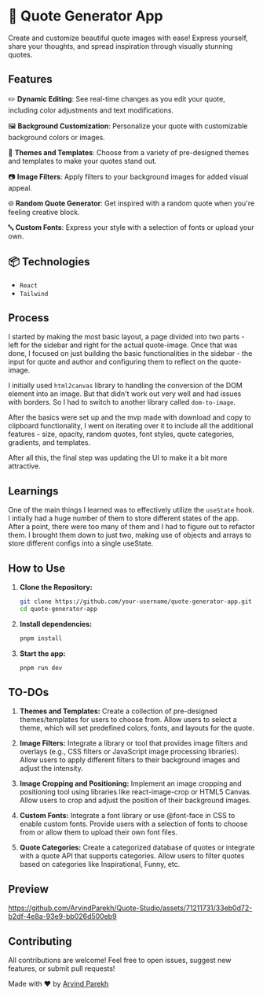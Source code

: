 # 🌈 Quote Generator App

Create and customize beautiful quote images with ease! Express yourself, share your thoughts, and spread inspiration through visually stunning quotes.

## Features

✏️ **Dynamic Editing**: See real-time changes as you edit your quote, including color adjustments and text modifications.

🖼️ **Background Customization**: Personalize your quote with customizable background colors or images.

🎨 **Themes and Templates**: Choose from a variety of pre-designed themes and templates to make your quotes stand out.

📷 **Image Filters**: Apply filters to your background images for added visual appeal.

🌐 **Random Quote Generator**: Get inspired with a random quote when you're feeling creative block.

🔤 **Custom Fonts**: Express your style with a selection of fonts or upload your own.

## 📦 Technologies

- `React`
- `Tailwind`

## Process

I started by making the most basic layout, a page divided into two parts - left for the sidebar and right for the actual quote-image. Once that was done, I focused on just building the basic functionalities in the sidebar - the input for quote and author and configuring them to reflect on the quote-image.

I initially used `html2canvas` library to handling the conversion of the DOM element into an image. But that didn't work out very well and had issues with borders. So I had to switch to another library called `dom-to-image`.

After the basics were set up and the mvp made with download and copy to clipboard functionality, I went on iterating over it to include all the additional features - size, opacity, random quotes, font styles, quote categories, gradients, and templates.

After all this, the final step was updating the UI to make it a bit more attractive.

## Learnings

One of the main things I learned was to effectively utilize the `useState` hook. I intially had a huge number of them to store different states of the app. After a point, there were too many of them and I had to figure out to refactor them. I brought them down to just two, making use of objects and arrays to store different configs into a single useState.

## How to Use

1. **Clone the Repository:**
   ```bash
   git clone https://github.com/your-username/quote-generator-app.git
   cd quote-generator-app
   ```
2. **Install dependencies:**
   ```bash
   pnpm install
   ```
3. **Start the app:**
   ```bash
   pnpm run dev
   ```

## TO-DOs

1. **Themes and Templates:**
   Create a collection of pre-designed themes/templates for users to choose from.
   Allow users to select a theme, which will set predefined colors, fonts, and layouts for the quote.

2. **Image Filters:**
   Integrate a library or tool that provides image filters and overlays (e.g., CSS filters or JavaScript image processing libraries).
   Allow users to apply different filters to their background images and adjust the intensity.

3. **Image Cropping and Positioning:**
   Implement an image cropping and positioning tool using libraries like react-image-crop or HTML5 Canvas.
   Allow users to crop and adjust the position of their background images.

4. **Custom Fonts:**
   Integrate a font library or use @font-face in CSS to enable custom fonts.
   Provide users with a selection of fonts to choose from or allow them to upload their own font files.

5. **Quote Categories:**
   Create a categorized database of quotes or integrate with a quote API that supports categories.
   Allow users to filter quotes based on categories like Inspirational, Funny, etc.

## Preview

https://github.com/ArvindParekh/Quote-Studio/assets/71211731/33eb0d72-b2df-4e8a-93e9-bb026d500eb9

## Contributing

All contributions are welcome! Feel free to open issues, suggest new features, or submit pull requests!

Made with ❤️ by [Arvind Parekh](https://twitter.com/ArvindParekh_21)
